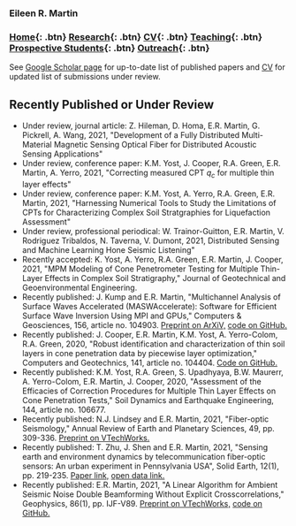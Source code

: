### Eileen R. Martin

### [Home](https://eileenrmartin.github.io){: .btn}   [Research](/research){: .btn}      [CV](/docs/ermartin_CV.pdf){: .btn}     [Teaching](/teaching){: .btn}  [Prospective Students](/prospectiveStudents){: .btn}    [Outreach](/outreach){: .btn}

See [Google Scholar page](https://scholar.google.com/citations?user=GsLAKWEAAAAJ) for up-to-date list of published papers and [CV](/docs/ermartin_CV.pdf) for updated list of submissions under review. 

## Recently Published or Under Review
  * Under review, journal article: Z. Hileman, D. Homa, E.R. Martin, G. Pickrell, A. Wang, 2021, "Development of a Fully Distributed Multi-Material Magnetic Sensing Optical Fiber for Distributed Acoustic Sensing Applications"
  * Under review, conference paper: K.M. Yost, J. Cooper, R.A. Green, E.R. Martin,  A. Yerro, 2021, "Correcting measured CPT $q_c$ for multiple thin layer effects"
  * Under review, conference paper: K.M. Yost, A. Yerro, R.A. Green, E.R. Martin, 2021, "Harnessing Numerical Tools to Study the Limitations of CPTs for Characterizing Complex Soil Stratgraphies for Liquefaction Assessment"
  * Under review, professional periodical: W. Trainor-Guitton, E.R. Martin, V. Rodriguez Tribaldos, N. Taverna, V. Dumont, 2021, Distributed Sensing and Machine Learning Hone Seismic Listening"
  * Recently accepted: K. Yost, A. Yerro, R.A. Green, E.R. Martin, J. Cooper, 2021, "MPM Modeling of Cone Penetrometer Testing for Multiple Thin-Layer Effects in Complex Soil Stratigraphy,"  Journal of Geotechnical and Geoenvironmental Engineering.
  * Recently published: J. Kump and E.R. Martin, "Multichannel Analysis of Surface Waves Accelerated (MASWAccelerate): Software for Efficient Surface Wave Inversion Using MPI and GPUs," Computers & Geosciences, 156, article no. 104903. [Preprint on ArXiV,](https://arxiv.org/abs/2003.02256) [code on GitHub.](https://github.com/jlk9/MASWA)  
  * Recently published: J. Cooper, E.R. Martin, K.M. Yost, A. Yerro-Colom, R.A. Green, 2020, "Robust identification and characterization of thin soil layers in cone penetration data by piecewise layer optimization," Computers and Geotechnics, 141, article no. 104404. [Code on GitHub.](https://github.com/jonc7/Soil-Layer-Optimization)
  * Recently published: K.M. Yost, R.A. Green, S. Upadhyaya, B.W. Maurerr, A. Yerro-Colom, E.R. Martin, J. Cooper, 2020, "Assessment of the Efficacies of Correction Procedures for Multiple Thin Layer Effects on Cone Penetration Tests," Soil Dynamics and Earthquake Engineering, 144, article no. 106677.
  * Recently published: N.J. Lindsey and E.R. Martin, 2021, "Fiber-optic Seismology," Annual Review of Earth and Planetary Sciences, 49, pp. 309-336. [Preprint on VTechWorks.](https://vtechworks.lib.vt.edu/handle/10919/99469)
  * Recently published: T. Zhu, J. Shen and E.R. Martin, 2021, "Sensing earth and environment dynamics by telecommunication fiber-optic sensors: An urban experiment in Pennsylvania USA", Solid Earth, 12(1), pp. 219-235. [Paper link,](https://se.copernicus.org/preprints/se-2020-103/) [open data link.](https://www.datacommons.psu.edu/commonswizard/MetadataDisplay.aspx?Dataset=6290)
  * Recently published: E.R. Martin, 2021, "A Linear Algorithm for Ambient Seismic Noise Double Beamforming Without Explicit Crosscorrelations," Geophysics, 86(1), pp. IJF-V89. [Preprint on VTechWorks,](https://vtechworks.lib.vt.edu/handle/10919/96246) [code on GitHub.](https://github.com/eileenrmartin/doubleBeamforming)

